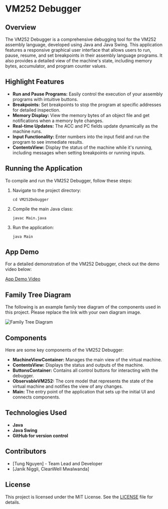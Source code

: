# VM252 Debugger

## Overview
The VM252 Debugger is a comprehensive debugging tool for the VM252 assembly language, developed using Java and Java Swing. This application features a responsive graphical user interface that allows users to run, pause, resume, and set breakpoints in their assembly language programs. It also provides a detailed view of the machine's state, including memory bytes, accumulator, and program counter values.

## Highlight Features
- **Run and Pause Programs:** Easily control the execution of your assembly programs with intuitive buttons.
- **Breakpoints:** Set breakpoints to stop the program at specific addresses for detailed inspection.
- **Memory Display:** View the memory bytes of an object file and get notifications when a memory byte changes.
- **Real-time Updates:** The ACC and PC fields update dynamically as the machine runs.
- **Input Functionality:** Enter numbers into the input field and run the program to see immediate results.
- **ContentsView:** Display the status of the machine while it's running, including messages when setting breakpoints or running inputs.

## Running the Application
To compile and run the VM252 Debugger, follow these steps:

1. Navigate to the project directory:
    ```
    cd VM252Debugger
    ```

2. Compile the main Java class:
    ```
    javac Main.java
    ```

3. Run the application:
    ```
    java Main
    ```

## App Demo
For a detailed demonstration of the VM252 Debugger, check out the demo video below:

[App Demo Video](#)  <!-- Replace # with your video link -->

## Family Tree Diagram
The following is an example family tree diagram of the components used in this project. Please replace the link with your own diagram image.

![Family Tree Diagram](<img src="https://imgur.com/s5yU26S" alt="Family Tree Diagram" width="600">)

## Components
Here are some key components of the VM252 Debugger:

- **MachineViewContainer:** Manages the main view of the virtual machine.
- **ContentsView:** Displays the status and outputs of the machine.
- **ButtonsContainer:** Contains all control buttons for interacting with the debugger.
- **ObservableVM252:** The core model that represents the state of the virtual machine and notifies the view of any changes.
- **Main:** The entry point of the application that sets up the initial UI and connects components.

## Technologies Used
- **Java**
- **Java Swing**
- **GitHub for version control**

## Contributors
- [Tung Nguyen] - Team Lead and Developer
- [Janik Niggli, CleanWell Mwalwanda]

## License
This project is licensed under the MIT License. See the [LICENSE](LICENSE) file for details.

